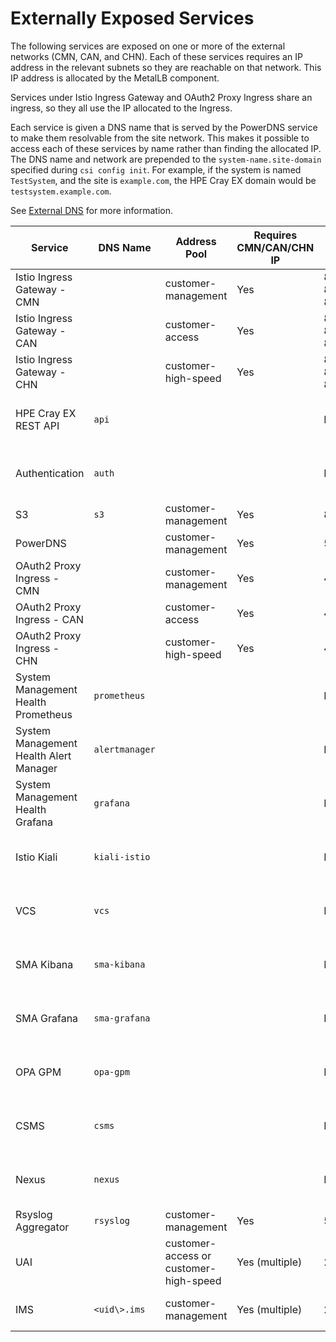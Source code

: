 # Externally Exposed Services

The following services are exposed on one or more of the external networks \(CMN, CAN, and CHN)\. Each of these services requires an IP address in the relevant subnets so they are reachable on that network. This IP address is allocated by the MetalLB component.

Services under Istio Ingress Gateway and OAuth2 Proxy Ingress share an ingress, so they all use the IP allocated to the Ingress.

Each service is given a DNS name that is served by the PowerDNS service to make them resolvable from the site network. This makes it possible to access each of these services by name rather than finding the
allocated IP. The DNS name and network are prepended to the `system-name.site-domain` specified during `csi config init`. For example, if the system is named `TestSystem`, and the site is `example.com`, the
HPE Cray EX domain would be `testsystem.example.com`.

See [External DNS](../external_dns/External_DNS.md) for more information.

| Service                                | DNS Name       | Address Pool                           | Requires CMN/CAN/CHN IP | External Port      | Notes                                                      |
|----------------------------------------|----------------|----------------------------------------|-------------------------|--------------------|------------------------------------------------------------|
| Istio Ingress Gateway - CMN            |                | customer-management                    | Yes                     | 80/443, 8081, 8888 |                                                            |
| Istio Ingress Gateway - CAN            |                | customer-access                        | Yes                     | 80/443, 8081, 8888 |                                                            |
| Istio Ingress Gateway - CHN            |                | customer-high-speed                    | Yes                     | 80/443, 8081, 8888 |                                                            |
| HPE Cray EX REST API                   | `api`          |                                        |                         | No                 | Uses the IP address of Istio Ingress Gateway (CMN/CAN/CHN) |
| Authentication                         | `auth`         |                                        |                         | No                 | Uses the IP address of Istio Ingress Gateway (CMN/CAN/CHN) |
| S3                                     | `s3`           | customer-management                    | Yes                     | 8080               |                                                            |
| PowerDNS                               |                | customer-management                    | Yes                     | 53                 |                                                            |
| OAuth2 Proxy Ingress - CMN             |                | customer-management                    | Yes                     | 443                |                                                            |
| OAuth2 Proxy Ingress - CAN             |                | customer-access                        | Yes                     | 443                |                                                            |
| OAuth2 Proxy Ingress - CHN             |                | customer-high-speed                    | Yes                     | 443                |                                                            |
| System Management Health Prometheus    | `prometheus`   |                                        |                         | No                 | Uses the IP address of OAuth2 Proxy Ingress (CMN)          |
| System Management Health Alert Manager | `alertmanager` |                                        |                         | No                 | Uses the IP address of OAuth2 Proxy Ingress (CMN)          |
| System Management Health Grafana       | `grafana`      |                                        |                         | No                 | Uses the IP address of OAuth2 Proxy Ingress (CMN)          |
| Istio Kiali                            | `kiali-istio`  |                                        |                         | No                 | Uses the IP address of OAuth2 Proxy Ingress (CMN)          |
| VCS                                    | `vcs`          |                                        |                         | No                 | Uses the IP address of OAuth2 Proxy Ingress (CMN)          |
| SMA Kibana                             | `sma-kibana`   |                                        |                         | No                 | Uses the IP address of OAuth2 Proxy Ingress (CMN)          |
| SMA Grafana                            | `sma-grafana`  |                                        |                         | No                 | Uses the IP address of OAuth2 Proxy Ingress (CMN)          |
| OPA GPM                                | `opa-gpm`      |                                        |                         | No                 | Uses the IP address of OAuth2 Proxy Ingress (CMN)          |
| CSMS                                   | `csms`         |                                        |                         | No                 | Uses the IP address of OAuth2 Proxy Ingress (CMN)          |
| Nexus                                  | `nexus`        |                                        |                         | No                 | Uses the IP address of Istio Ingress Gateway (CMN)         |
| Rsyslog Aggregator                     | `rsyslog`      | customer-management                    | Yes                     | 514/8514           |                                                            |
| UAI                                    |                | customer-access or customer-high-speed | Yes \(multiple\)        | 22                 | Can be several of these each with a unique ID              |
| IMS                                    | `<uid\>.ims`   | customer-management                    | Yes \(multiple\)        | 22                 | Can be several of these each with a unique ID              |
